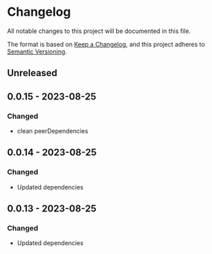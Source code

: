# Changelog

All notable changes to this project will be documented in this file.

The format is based on [Keep a Changelog](https://keepachangelog.com/en/1.0.0/),
and this project adheres to [Semantic Versioning](https://semver.org/spec/v2.0.0.html).

## Unreleased

## 0.0.15 - 2023-08-25
### Changed
- clean peerDependencies

## 0.0.14 - 2023-08-25
### Changed
- Updated dependencies

## 0.0.13 - 2023-08-25
### Changed
- Updated dependencies
